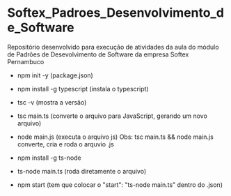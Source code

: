 # Softex_Padroes_Desenvolvimento_de_Software

Repositório desenvolvido para execução de atividades da aula do módulo de Padrões de Desevolvimento de Software da empresa Softex Pernambuco

- npm init -y (package.json)
- npm install -g typescript (instala o typescript)
- tsc -v (mostra a versão)
- tsc main.ts (converte o arquivo para JavaScript, gerando um novo arquivo)
- node main.js (executa o arquivo js)
  Obs: tsc main.ts && node main.js converte, cria e roda o arquvio .js

- npm install -g ts-node
- ts-node main.ts (roda diretamente o arquivo)
- npm start (tem que colocar o "start": "ts-node main.ts" dentro do .json)

